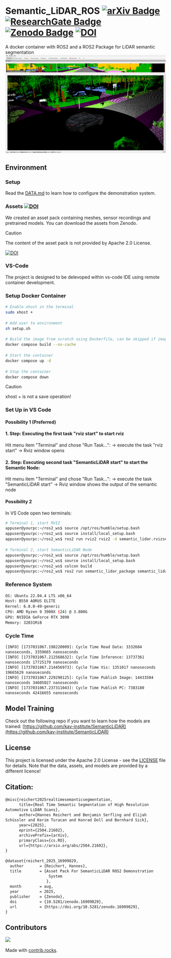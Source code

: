 # Semantic_LiDAR_ROS [![arXiv Badge](https://img.shields.io/badge/arXiv-B31B1B?logo=arxiv&logoColor=fff&style=flat)](https://arxiv.org/abs/2504.21602) [![ResearchGate Badge](https://img.shields.io/badge/ResearchGate-0CB?logo=researchgate&logoColor=fff&style=flat)](https://www.researchgate.net/publication/391328948_Real_Time_Semantic_Segmentation_of_High_Resolution_Automotive_LiDAR_Scans) [![Zenodo Badge](https://img.shields.io/badge/Zenodo-1682D4?logo=zenodo&logoColor=fff&style=flat)]([https://doi.org/10.5281/zenodo.16909829](https://doi.org/10.5281/zenodo.16909829)) [![DOI](https://zenodo.org/badge/DOI/10.5281/zenodo.16909829.svg)](https://doi.org/10.5281/zenodo.16909829)

A docker container with ROS2 and a ROS2 Package for LiDAR semantic segmentation
![rgbImage](images/rviz_screenshot_2024_06_04-12_34_34.png)

## Environment
### Setup
Read the [DATA.md](dataset/DATA.md) to learn how to configure the demonstration system.

### Assets [![DOI](https://zenodo.org/badge/DOI/10.5281/zenodo.16909829.svg)](https://doi.org/10.5281/zenodo.16909829)
We created an asset pack containing meshes, sensor recordings and pretrained models.
You can download the assets from Zenodo. 
> [!CAUTION]
> The content of the asset pack is not provided by Apache 2.0 License.

[![DOI](https://zenodo.org/badge/DOI/10.5281/zenodo.16909829.svg)](https://doi.org/10.5281/zenodo.16909829)

### VS-Code
The project is designed to be delevoped within vs-code IDE using remote container development.

### Setup Docker Container
```bash
# Enable xhost in the terminal
sudo xhost +

# Add user to environment
sh setup.sh

# Build the image from scratch using Dockerfile, can be skipped if image already exists or is loaded from docker registry
docker compose build --no-cache

# Start the container
docker compose up -d

# Stop the container
docker compose down
```

> [!CAUTION]
> xhost + is not a save operation!

### Set Up in VS Code
#### Possibility 1 (Preferred)

#### 1. Step: Executing the first task "rviz start" to start rviz 
Hit menu item "Terminal" and chose "Run Task...":
 -> execute the task "rviz start" -> Rviz window opens 
 
#### 2. Step: Executing second task "SemanticLiDAR start" to start the Semantic Node: 
Hit menu item "Terminal" and chose "Run Task...":
 -> execute the task "SemanticLiDAR start" -> Rviz window shows the output of the semantic node

#### Possibility 2 
In VS Code open two terminals:
```bash
# Terminal 1, start RVIZ
appuser@yourpc:~/ros2_ws$ source /opt/ros/humble/setup.bash
appuser@yourpc:~/ros2_ws$ source install/local_setup.bash
appuser@yourpc:~/ros2_ws$ ros2 run rviz2 rviz2 -d semantic_lidar.rvizsemantic

# Terminal 2, start SemanticLiDAR Node
appuser@yourpc:~/ros2_ws$ source /opt/ros/humble/setup.bash
appuser@yourpc:~/ros2_ws$ source install/local_setup.bash
appuser@yourpc:~/ros2_ws$ colcon build
appuser@yourpc:~/ros2_ws$ ros2 run semantic_lidar_package semantic_lidar_node
```

### Reference System
```bash
OS: Ubuntu 22.04.4 LTS x86_64 
Host: B550 AORUS ELITE 
Kernel: 6.8.0-49-generic 
CPU: AMD Ryzen 9 3900X (24) @ 3.800G 
GPU: NVIDIA GeForce RTX 3090 
Memory: 32031MiB                      
```

### Cycle Time
```
[INFO] [1737031067.198220009]: Cycle Time Read Data: 3332684 nanoseconds, 3359665 nanoseconds
[INFO] [1737031067.212568632]: Cycle Time Inference: 13737361 nanoseconds 17725170 nanoseconds
[INFO] [1737031067.214456973]: Cycle Time Vis: 1351017 nanoseconds 19665629 nanoseconds
[INFO] [1737031067.229298125]: Cycle Time Publish Image: 14433504 nanoseconds 34605027 nanoseconds
[INFO] [1737031067.237311043]: Cycle Time Publish PC: 7383180 nanoseconds 42416655 nanoseconds
```

## Model Training
Check out the following repo if you want to learn how the models are trained:
[https://github.com/kav-institute/SemanticLiDAR](https://github.com/kav-institute/SemanticLiDAR)

<a name="license"></a>
## License
This project is licensed under the Apache 2.0 License - see the [LICENSE](LICENSE) file for details. Note that the data, assets, and models are provided by a different licence!


## Citation:
```
@misc{reichert2025realtimesemanticsegmentation,
      title={Real Time Semantic Segmentation of High Resolution Automotive LiDAR Scans}, 
      author={Hannes Reichert and Benjamin Serfling and Elijah Schüssler and Kerim Turacan and Konrad Doll and Bernhard Sick},
      year={2025},
      eprint={2504.21602},
      archivePrefix={arXiv},
      primaryClass={cs.RO},
      url={https://arxiv.org/abs/2504.21602}, 
}

@dataset{reichert_2025_16909829,
  author       = {Reichert, Hannes},
  title        = {Asset Pack For SemanticLiDAR ROS2 Demonstration
                   System
                  },
  month        = aug,
  year         = 2025,
  publisher    = {Zenodo},
  doi          = {10.5281/zenodo.16909829},
  url          = {https://doi.org/10.5281/zenodo.16909829},
}
```


## Contributors
<a href="https://github.com/kav-institute/Semantic_LiDAR_ROS/graphs/contributors">
  <img src="https://contrib.rocks/image?repo=kav-institute/Semantic_LiDAR_ROS" />
</a>

Made with [contrib.rocks](https://contrib.rocks).
